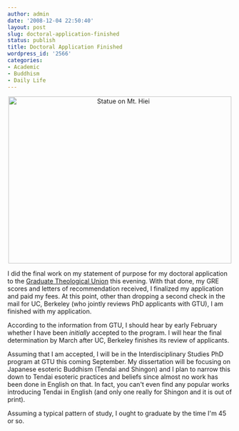 ```yaml
---
author: admin
date: '2008-12-04 22:50:40'
layout: post
slug: doctoral-application-finished
status: publish
title: Doctoral Application Finished
wordpress_id: '2566'
categories:
- Academic
- Buddhism
- Daily Life
---
```

<p align="center"><a href="http://www.flickr.com/photos/albill/1447024452/"><img src="http://farm2.static.flickr.com/1418/1447024452_b3fbb7c7fc.jpg" width="500" height="375" alt="Statue on Mt. Hiei" /></a></p>
I did the final work on my statement of purpose for my doctoral application to the <a href="http://www.gtu.edu">Graduate Theological Union</a> this evening. With that done, my GRE scores and letters of recommendation received, I finalized my application and paid my fees. At this point, other than dropping a second check in the mail for UC, Berkeley (who jointly reviews PhD applicants with GTU), I am finished with my application.

According to the information from GTU, I should hear by early February whether I have been <em>initially</em> accepted to the program. I will hear the final determination by March after UC, Berkeley finishes its review of applicants. 

Assuming that I am accepted, I will be in the Interdisciplinary Studies PhD program at GTU this coming September. My dissertation will be focusing on Japanese esoteric Buddhism (Tendai and Shingon) and I plan to narrow this down to Tendai esoteric practices and beliefs since almost no work has been done in English on that. In fact, you can't even find any popular works introducing Tendai in English (and only one really for Shingon and it is out of print). 

Assuming a typical pattern of study, I ought to graduate by the time I'm 45 or so.
